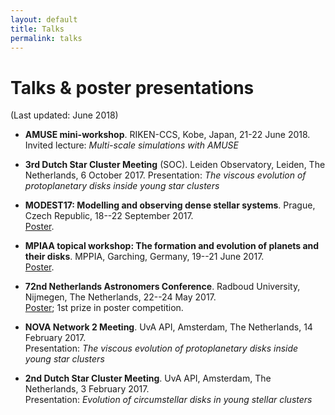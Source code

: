 ```yaml
---
layout: default
title: Talks
permalink: talks
---
```


# Talks & poster presentations
(Last updated: June 2018)
- **AMUSE mini-workshop**. RIKEN-CCS, Kobe, Japan, 21-22 June 2018.
Invited lecture: *Multi-scale simulations with AMUSE*

- **3rd Dutch Star Cluster Meeting** (SOC). Leiden Observatory, Leiden, The Netherlands, 6 October 2017.
Presentation: *The viscous evolution of protoplanetary disks inside young star clusters*

- **MODEST17: Modelling and observing dense stellar systems**. Prague, Czech Republic, 18--22 September 2017.  
<a href="images/Poster2017_02.png" target="_blank">Poster</a>.

- **MPIAA topical workshop: The formation and evolution of planets and their disks**. MPPIA, Garching, Germany, 19--21 June 2017.  
<a href="images/Poster2017_01.png" target="_blank">Poster</a>.

- **72nd Netherlands Astronomers Conference**. Radboud University, Nijmegen, The Netherlands, 22--24 May 2017.  
<a href="images/Poster2017_01.png" target="_blank">Poster</a>; 1st prize in poster competition.

- **NOVA Network 2 Meeting**. UvA API, Amsterdam, The Netherlands, 14 February 2017.  
Presentation: *The viscous evolution of protoplanetary disks inside young star clusters*

- **2nd Dutch Star Cluster Meeting**. UvA API, Amsterdam, The Netherlands, 3 February 2017.  
Presentation: *Evolution  of  circumstellar  disks  in  young  stellar clusters*
